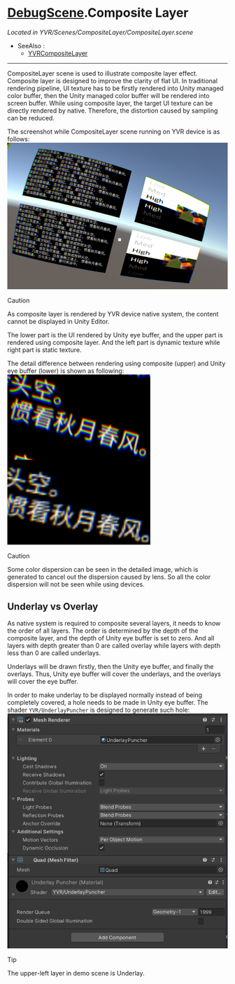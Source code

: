 # [DebugScene](../DemoScenes.md).Composite Layer

*Located in YVR/Scenes/CompositeLayer/CompositeLayer.scene*

* SeeAlso :
  * [YVRCompositeLayer](xref:YVR.Core.YVRCompositeLayer)

---

CompositeLayer scene is used to illustrate composite layer effect. Composite layer is designed to improve the clarity of flat UI. In traditional rendering pipeline, UI texture has to be firstly rendered into Unity managed color buffer, then the Unity managed color buffer will be rendered into screen buffer. While using composite layer, the target UI texture can be directly rendered by native. Therefore, the distortion caused by sampling can be reduced.

The screenshot while CompositeLayer scene running on YVR device is as follows:
![Composite Layer](./CompositeLayer/2022-04-19-13-51-11.png)

> [!Caution]
> As composite layer is rendered by YVR device native system, the content cannot be displayed in Unity Editor.

The lower part is the UI rendered by Unity eye buffer, and the upper part is rendered using composite layer. And the left part is dynamic texture while right part is static texture.

The detail difference between rendering using composite (upper) and Unity eye buffer (lower) is shown as following:
![Detail Difference](./CompositeLayer/2022-04-19-13-56-47.png)

> [!Caution]
> Some color dispersion can be seen in the detailed image, which is generated to cancel out the dispersion caused by lens. So all the color dispersion will not be seen while using devices.

## Underlay vs Overlay

As native system is required to composite several layers, it needs to know the order of all layers. The order is determined by the depth of the composite layer, and the depth of Unity eye buffer is set to zero. And all layers with depth greater than 0 are called overlay while layers with depth less than 0 are called underlays.

Underlays will be drawn firstly, then the Unity eye buffer, and finally the overlays. Thus, Unity eye buffer will cover the underlays, and the overlays will cover the eye buffer.

In order to make underlay to be displayed normally instead of being completely covered, a hole needs to be made in Unity eye buffer. The shader `YVR/UnderlayPuncher` is designed to generate such hole: 
![Underlay Puncher](./CompositeLayer/2022-04-19-14-58-37.png)

> [!Tip]
> The upper-left layer in demo scene is Underlay.